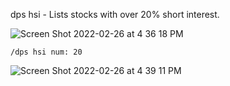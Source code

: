 dps hsi - Lists stocks with over 20% short interest.

![Screen Shot 2022-02-26 at 4 36 18 PM](https://user-images.githubusercontent.com/85772166/155863555-927bcfa4-16b9-4d11-912d-c62a3537d3b0.png)

```
/dps hsi num: 20
```

![Screen Shot 2022-02-26 at 4 39 11 PM](https://user-images.githubusercontent.com/85772166/155863583-0aca39db-605b-423f-a792-dbc55db7d713.png)
